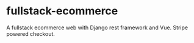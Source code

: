 # fullstack-ecommerce
A fullstack ecommerce web with Django rest framework and Vue. Stripe powered checkout.
